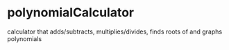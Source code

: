 # polynomialCalculator
calculator that adds/subtracts, multiplies/divides, finds roots of and graphs polynomials
